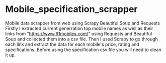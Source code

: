 # Mobile_specification_scrapper
Mobile data scrapper from web using Scrapy Beautiful Soup and Requests
Firstly I extracted current generration top mobile names as well as their links from "https://www.91mobiles.com/" using Requests and Beautiful Soup and collected them into a csv file.
Then I used Scrapy to go through each link and extract the data for each mobile's price, rating and specifications. 
Before using the specification csv file you will need to clean it up.
